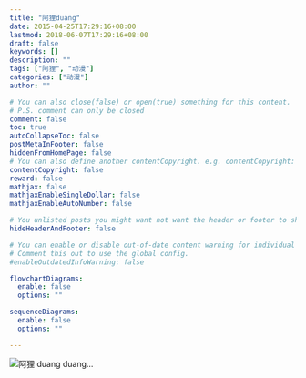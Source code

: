 ```yaml
---
title: "阿狸duang"
date: 2015-04-25T17:29:16+08:00
lastmod: 2018-06-07T17:29:16+08:00
draft: false
keywords: []
description: ""
tags: ["阿狸", "动漫"]
categories: ["动漫"]
author: ""

# You can also close(false) or open(true) something for this content.
# P.S. comment can only be closed
comment: false
toc: true
autoCollapseToc: false
postMetaInFooter: false
hiddenFromHomePage: false
# You can also define another contentCopyright. e.g. contentCopyright: "This is another copyright."
contentCopyright: false
reward: false
mathjax: false
mathjaxEnableSingleDollar: false
mathjaxEnableAutoNumber: false

# You unlisted posts you might want not want the header or footer to show
hideHeaderAndFooter: false

# You can enable or disable out-of-date content warning for individual post.
# Comment this out to use the global config.
#enableOutdatedInfoWarning: false

flowchartDiagrams:
  enable: false
  options: ""

sequenceDiagrams: 
  enable: false
  options: ""

---
```

![阿狸 duang][1]
duang...

  [1]: http://blog.891125.com/usr/uploads/2015/04/106648896.gif